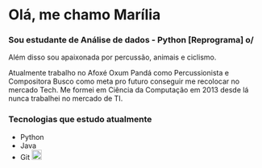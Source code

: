 # Olá, me chamo Marília

### Sou estudante de Análise de dados - Python [Reprograma]  o/

Além disso sou apaixonada por percussão, animais e ciclismo.

Atualmente trabalho no Afoxé Oxum Pandá como Percussionista e Compositora
Busco como meta pro futuro conseguir me recolocar no mercado Tech.
Me formei em Ciência da Computação em 2013 
desde lá nunca trabalhei no mercado de TI.

### Tecnologias que estudo atualmente

 - Python
 - Java 
 - Git <img src="https://cdn.jsdelivr.net/gh/devicons/devicon/icons/git/git-original.svg" width="20" />
